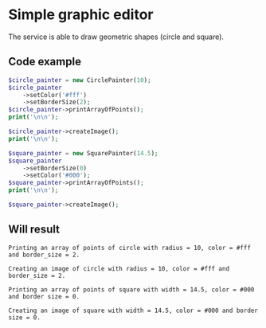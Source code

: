 # Simple graphic editor

The service is able to draw geometric shapes (circle and square).

## Code example
```php
$circle_painter = new CirclePainter(10);
$circle_painter
    ->setColor('#fff')
    ->setBorderSize(2);
$circle_painter->printArrayOfPoints();
print('\n\n');

$circle_painter->createImage();
print('\n\n');

$square_painter = new SquarePainter(14.5);
$square_painter
    ->setBorderSize(0)
    ->setColor('#000');
$square_painter->printArrayOfPoints();
print('\n\n');

$square_painter->createImage();

```

## Will result
```
Printing an array of points of circle with radius = 10, color = #fff and border_size = 2.

Creating an image of circle with radius = 10, color = #fff and border_size = 2.

Printing an array of points of square with width = 14.5, color = #000 and border size = 0.

Creating an image of square with width = 14.5, color = #000 and border size = 0.
```